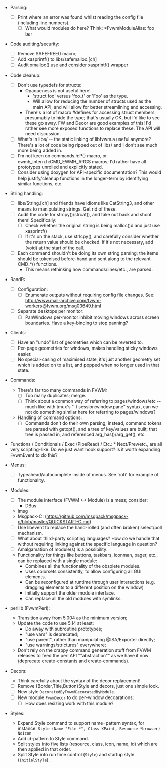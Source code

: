 * Parsing:
    * [ ] Print where an error was found whilst reading the config file
      (including line numbers).
        * [ ] What would modules do here?  Think:  *FvwmModuleAlias: foo bar

* Code auditing/security:
    * [ ] Remove SAFEFREE() macro;
    * [ ] Add xasprintf() to libs/safemalloc.[ch]
    * [ ] Audit xmalloc() use and consider xasprintf() wrapper

* Code cleanup:
    * [ ] Don't use typedefs for structs:
        * Opaqueness is not useful here!
            * 'struct foo' versus 'foo_t' or 'Foo' as the type.
            * Will allow for reducing the number of structs used as the main
              API, and will allow for better streamlining and accessing.
        * There's a lot of macro #defines for accessing struct members,
          presumably to hide the type; that's usually OK, but I'd like to
          see these go away.  FW and Decor are good examples of this!  I'd
          rather see more exposed functions to replace these.  The API will
          need discussion.
    * [ ] What's in libs/ -- the static linking of libfvwm.a useful anymore?
      There's a lot of code being ripped out of libs/ and I don't see much
      more being added in.
    * [ ] I'm not keen on commands.h:P() macro, or ewmh_intern.h:CMD_EWMH_ARGS
      macros; I'd rather have all prototypes unrolled and explicitly stated.
    * [ ] Consider using doxygen for API-specific documentation?  This would
      help justify/cleanup functions in the longer-term by identifying
      similar functions, etc.

* String handling:
    * [ ] libs/String.[ch] and friends have idioms like CatString3, and
      other means to manipulating strings.  Get rid of these.
    * [ ]  Audit the code for strcpy()/strcat(), and take out back and shoot
      them!  Specifically:
        * [ ] Check whether the original string is being malloc()d and just use
          xasprintf()
        * [ ]  If it's on the stack, use strlcpy(), and carefully consider
          whether the return value should be checked.  If it's not
          necessary, add (void) at the start of the call.
    * [ ]  Each command shouldn't be doing its own string parsing; the items
      should be tokenised before-hand and sent along to the relevant CMD_*()
      functions.
        - This means rethinking how commands/lines/etc., are parsed.

* RandR:
    * [ ] Configuration:
        * [ ] Enumerate outputs without requiring config file changes.  See:
            http://www.mail-archive.com/fvwm-workers@fvwm.org/msg03649.html
    * [ ] Separate desktops per monitor:
	    * [ ] PanWindows per-monitor inhibit moving windows across screen
	      boundaries.  Have a key-binding to stop panning?

* Clients:
    * [ ] Have an "undo" list of geometries which can be reverted to.
    * [ ] Per-page geometries for windows, makes handling sticky windows easier.
    * [ ] No special-casing of maximised state, it's just another geometry set
      which is added on to a list, and popped when no longer used in that
      state.

* Commands:
    * There's far too many commands in FVWM:
        * [ ] Too many duplicates; merge.
        * [ ] Think about a common way of referring to pages/windows/etc -- much
          like with tmux's "-t session:window.pane" syntax, can we not do
          something similar here for referring to pages/windows?
	* Handling of command options:
		* [ ] Commands don't do their own parsing; instead, command
		tokens are parsed with getopt(), and a tree of key/values are
		built; that tree is passed in, and referenced
		arg_has()/arg_get(), etc.

* Functions / Conditionals / Exec (PipeRead) / Etc.:
        * Next/Prev/etc., are all very scripting-like.  Do we just want hook
          support?  Is it worth expanding FvwmEvent to do this?

* Menus:
	* [ ] Typeahead/autocomplete inside of menus.  See 'rofi' for example of
	  functionality.

* Modules:
    * [ ] The module interface (FVWM <-> Module) is a mess; consider:
    	* DBus
	* imsg
	* Msgpack-C:
	  (https://github.com/msgpack/msgpack-c/blob/master/QUICKSTART-C.md)
    * [ ] Use libevent to replace the hand-rolled (and often broken) select/poll
	  mechanism.
    * [ ] What about third-party scripting languages?  How do we handle that
      without requiring linking against the specific language in question?
    * [ ] Amalgamation of module(s) is a possibility:
	* Functionality for things like buttons, taskbars, iconman, pager,
	  etc., can be replaced with a single module:
		* Combines all the functionality of the obsolete modules.
		* Uses colorsets consistently, to allow configuring all GUI
		  elements.
		* Can be reconfigured at runtime through user interactions (e.g.
		  dragging elements to a different position on the window)
		* Initially support the older module interface.
		* Can replace all the old modules with symlinks.

* perllib (FvwmPerl):
	* Transition away from 5.004 as the minimum version;
	* Update the code to use 5.14 at least:
        - Do away with subroutine prototypes;
        - "use vars" is deprecated;
        - "use parent", rather than manipulating @ISA/Exporter directly;
        - "use warnings/strictures" everywhere;
	* Don't rely on the crappy command generation stuff from FVWM releases to feed
	  the perl API ""abstraction"" as we have it now (deprecate create-constants
	  and create-commands).

* Decors:
	* Think carefully about the syntax of the decor replacement!
	* [ ] Remove {Border,Title,Button}Style and decors, just one simple look.
	* [ ] New style `DecoratedByFvwm`/`DecoratedByModule`.
	* [ ] New module `FvwmDecor` to do per-window decoarations:
		* [ ] How does resizing work with this module?

* Styles:
	* Expand Style command to support name=pattern syntax, for instance:
	  `Style (Name "File *", Class XPaint, Resource *browser) NoIcon`
	* Add id-pattern to Style command.
	* Split styles into five lists (resource, class, icon, name, id) which are
	  then applied in that order.
	* Split Style into run time control (`Style`) and startup style
	  (`InitialStyle`).
